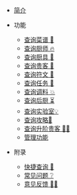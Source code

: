 
- [简介](README.md#简介)

* 功能
    - [查询菜谱 🍙](usage/recipe.md)
    - [查询厨师 🔥](usage/chef.md)
    - [查询厨具 🥢](usage/equip.md)
    - [查询贵客 🎁‍](usage/guest.md)
    - [查询符文 🌈](usage/antique.md)
    - [查询任务 🧐](usage/task.md)
    - [查询调料 💥](usage/condiment.md)
    - [查询后厨 ⏳](usage/combo.md)
    - [查询实验室💡](usage/laboratory.md)
    - [查询攻略🎯](usage/strategy.md)
    - [查询升阶贵客 🧚‍♀️](usage/upgrade_guest.md)
    - [管理功能](usage/admin.md)
    
* 附录
    - [快捷查询 🔎](other/convinient.md)
    - [常见问题 ❔](other/trouble_shooting.md)
    - [意见反馈 🙋‍♀️](other/feedback.md)
